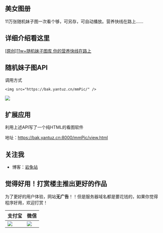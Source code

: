 ## 美女图册

11万张随机妹子图一次看个够，可另存，可自动播放。营养快线在路上……

## 详细介绍看这里

<a href="https://bak.yantuz.cn:8000/339.html">[原创]11w+随机妹子图库 你的营养快线在路上</a>

## 随机妹子图API

调用方式
```
<img src="https://bak.yantuz.cn/mmPic/" />
```
<img src="https://bak.yantuz.cn:8000/mmPic/" />

## 扩展应用

利用上述API写了一个纯HTML的看图软件

地址：https://bak.yantuz.cn:8000/mmPic/view.html

## 关注我


* 博客：[岩兔站](https://bak.yantuz.cn:000 "岩兔站-关注互联网折腾服务器分享码农的日常")

## 觉得好用！打赏楼主推出更好的作品

为了更好的用户体验，网站**无广告**！！但是服务器域名都是要花钱的，如果你觉得程序好用，欢迎打赏！

|支付宝|微信|
|---|---
|![](https://ws4.sinaimg.cn/large/007452UMly1fqa26f6fdaj308c08caab.jpg)|![](https://ws1.sinaimg.cn/large/007452UMly1fqa1vf6njtj308c08c0t2.jpg)
